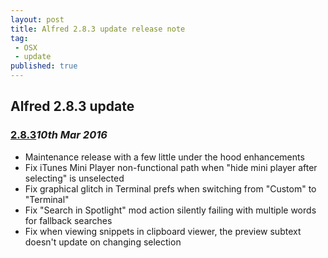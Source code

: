 ```yaml
---
layout: post
title: Alfred 2.8.3 update release note
tag:
 - OSX
 - update
published: true
---
```

## Alfred 2.8.3 update

### [2.8.3](https://www.alfredapp.com/changelog/#2.8.3)<em>10th Mar 2016</em>

- Maintenance release with a few little under the hood enhancements
- Fix iTunes Mini Player non-functional path when "hide mini player after selecting" is unselected
- Fix graphical glitch in Terminal prefs when switching from "Custom" to "Terminal"
- Fix "Search in Spotlight" mod action silently failing with multiple words for fallback searches
- Fix when viewing snippets in clipboard viewer, the preview subtext doesn't update on changing selection